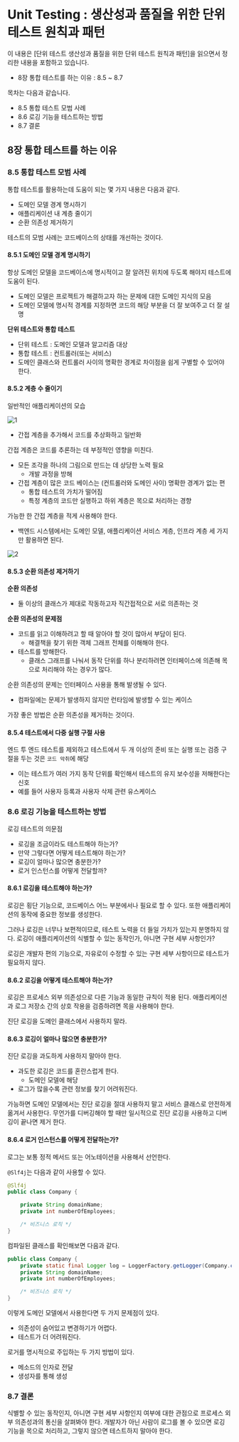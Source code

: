 # Unit Testing : 생산성과 품질을 위한 단위 테스트 원칙과 패턴

이 내용은 [단위 테스트 생산성과 품질을 위한 단위 테스트 원칙과 패턴]을 읽으면서 정리한 내용을 포함하고 있습니다.

- 8장 통합 테스트를 하는 이유 : 8.5 ~ 8.7

목차는 다음과 같습니다.

- 8.5 통합 테스트 모범 사례
- 8.6 로깅 기능을 테스트하는 방법
- 8.7 결론

## 8장 통합 테스트를 하는 이유

### 8.5 통합 테스트 모범 사례

통합 테스트를 활용하는데 도움이 되는 몇 가지 내용은 다음과 같다.

- 도메인 모델 경계 명시하기
- 애플리케이션 내 계층 줄이기
- 순환 의존성 제거하기

테스트의 모범 사례는 코드베이스의 상태를 개선하는 것이다.

#### 8.5.1 도메인 모델 경계 명시하기

항상 도메인 모델을 코드베이스에 명시적이고 잘 알려진 위치에 두도록 해야지 테스트에 도움이 된다.

- 도메인 모델은 프로젝트가 해결하고자 하는 문제에 대한 도메인 지식의 모음
- 도메인 모델에 명시적 경계를 지정하면 코드의 해당 부분을 더 잘 보여주고 더 잘 설명

**단위 테스트와 통합 테스트**

- 단위 테스트 : 도메인 모델과 알고리즘 대상
- 통합 테스트 : 컨트롤러(또는 서비스)
- 도메인 클래스와 컨트롤러 사이의 명확한 경계로 차이점을 쉽게 구별할 수 있어야 한다.

#### 8.5.2 계층 수 줄이기

일반적인 애플리케이션의 모습

![1](images/1.jpg)

- 간접 계층을 추가해서 코드를 추상화하고 일반화

간접 계층은 코드를 추론하는 데 부정적인 영향을 미친다.

- 모든 조각을 하나의 그림으로 만드는 데 상당한 노력 필요
  - 개발 과정을 방해
- 간접 계층이 많은 코드 베이스는 (컨트롤러와 도메인 사이) 명확한 경계가 없는 편
  - 통합 테스트의 가치가 떨어짐
  - 특정 계층의 코드만 실행하고 하위 계층은 목으로 처리하는 경향

가능한 한 간접 계층을 적게 사용해야 한다.

- 백엔드 시스템에서는 도메인 모델, 애플리케이션 서비스 게층, 인프라 계층 세 가지만 활용하면 된다.

![2](images/2.jpg)

#### 8.5.3 순환 의존성 제거하기

**순환 의존성**

- 둘 이상의 클래스가 제대로 작동하고자 직간접적으로 서로 의존하는 것

**순환 의존성의 문제점**

- 코드를 읽고 이해하려고 할 때 알아야 할 것이 많아서 부담이 된다.
  - 해결책을 찾기 위한 객체 그래프 전체를 이해해야 한다.
- 테스트를 방해한다.
  - 클래스 그래프를 나눠서 동작 단위를 하나 분리하려면 인터페이스에 의존해 목으로 처리해야 하는 경우가 많다.

순환 의존성의 문제는 인터페이스 사용을 통해 발생될 수 있다.

- 컴파일에는 문제가 발생하지 않지만 런타임에 발생할 수 있는 케이스

가장 좋은 방법은 순환 의존성을 제거하는 것이다.

#### 8.5.4 테스트에서 다중 실행 구절 사용

엔드 투 엔드 테스트를 제외하고 테스트에서 두 개 이상의 준비 또는 실행 또는 검증 구절을 두는 것은 `코드 악취`에 해당

- 이는 테스트가 여러 가지 동작 단위를 확인해서 테스트의 유지 보수성을 저해한다는 신호
- 예를 들어 사용자 등록과 사용자 삭제 관련 유스케이스

### 8.6 로깅 기능을 테스트하는 방법

로깅 테스트의 의문점

- 로깅을 조금이라도 테스트해야 하는가?
- 만약 그렇다면 어떻게 테스트해야 하는가?
- 로깅이 얼마나 많으면 충분한가?
- 로거 인스턴스를 어떻게 전달할까?

#### 8.6.1 로깅을 테스트해야 하는가?

로깅은 횡단 기능으로, 코드베이스 어느 부분에서나 필요로 할 수 있다.
또한 애플리케이션의 동작에 중요한 정보를 생성한다.

그러나 로깅은 너무나 보편적이므로, 테스트 노력을 더 들일 가치가 있는지 분명하지 않다.
로깅이 애플리케이션의 식별할 수 있는 동작인가, 아니면 구현 세부 사항인가?

로깅은 개발자 편의 기능으로, 자유로이 수정할 수 있는 구현 세부 사항이므로 테스트가 필요하지 않다.

#### 8.6.2 로깅을 어떻게 테스트해야 하는가?

로깅은 프로세스 외부 의존성으로 다른 기능과 동일한 규칙이 적용 된다.
애플리케이션과 로그 저장소 간의 상호 작용을 검증하려면 목을 사용해야 한다.

진단 로깅을 도메인 클래스에서 사용하지 말라.

#### 8.6.3 로깅이 얼마나 많으면 충분한가?

진단 로깅을 과도하게 사용하지 말아야 한다.

- 과도한 로깅은 코드를 혼란스럽게 한다.
  - 도메인 모델에 해당
- 로그가 많을수록 관련 정보를 찾기 어려워진다.

가능하면 도메인 모델에서는 진단 로깅을 절대 사용하지 말고 서비스 클래스로 안전하게 옮겨서 사용한다.
무언가를 디버깅해야 할 때만 일시적으로 진단 로깅을 사용하고 디버깅이 끝나면 제거 한다.

#### 8.6.4 로거 인스턴스를 어떻게 전달하는가?

로그는 보통 정적 메서드 또는 어노테이션을 사용해서 선언한다.

`@Slf4j`는 다음과 같이 사용할 수 있다.

```java
@Slf4j
public class Company {

    private String domainName;
    private int numberOfEmployees;

    /* 비즈니스 로직 */
}
```

컴파일된 클래스를 확인해보면 다음과 같다.

```java
public class Company {
    private static final Logger log = LoggerFactory.getLogger(Company.class);
    private String domainName;
    private int numberOfEmployees;

    /* 비즈니스 로직 */
}
```

이렇게 도메인 모델에서 사용한다면 두 가지 문제점이 있다.

- 의존성이 숨어있고 변경하기가 어렵다.
- 테스트가 더 어려워진다.

로거를 명시적으로 주입하는 두 가지 방법이 있다.

- 메소드의 인자로 전달
- 생성자를 통해 생성

### 8.7 결론

식별할 수 있는 동작인지, 아니면 구현 세부 사항인지 여부에 대한 관점으로 프로세스 외부 의존성과의 통신을 살펴봐야 한다.
개발자가 아닌 사람이 로그를 볼 수 있으면 로깅 기능을 목으로 처리하고, 그렇지 않으면 테스트하지 말아야 한다.